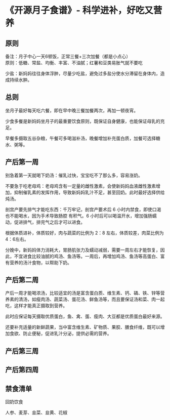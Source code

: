 # 《开源月子食谱》-  科学进补，好吃又营养

## 原则

备注：月子中心一天6顿饭，正常三餐+三次加餐（都是小点心）		
原则：低糖、常盐、均衡、丰富、不油腻；红薯和豆类易胀气就不要吃

少盐：新妈妈往往身体浮肿，尽量少吃盐，避免过多盐分使水分滞留在身体内，造成持续水肿。																			

## 总则

坐月子最好每天吃六餐，即在早中晚三餐加餐两次，再加一顿夜宵。

少食多餐是新妈妈坐月子的最重要饮食原则，既保证自身健康，也能保证母乳的充足。

早餐多摄取五谷杂粮，午餐可多喝滋补汤，晚餐增加补充蛋白质，加餐可选择糖水、粥等。


## 产后第一周

别急着第一天就喝下奶汤：催乳过快，宝宝吃不了那么多，容易涨奶。

不要急于吃老母鸡：老母鸡含有一定量的雌性激素，会使新妈妈血液雌性激素增加，抑制催乳素的发挥作用，导致新妈妈乳汁不足，甚至回奶。此时最好选择供给炖汤。

剖宫产要先排气才能吃东西：千万牢记，剖宫产要术后 6 小时内禁食，即使口渴也不能喝水，因为手术导致肠腔 有积气。6 小时后可以喝温开水，增加强肠蠕动，促进排气，排完气之后才可以进食。


根据体质进补，体质较好，肉与蔬菜的比例为 2：8 左右，体质较差，肉菜比例为 4：6左右。

分娩中，新妈妈体力消耗大，胃肠肌张力及蠕动减弱，需要一周左右才能恢复，因此，不宜进食比较油腻的鸡汤、鱼汤等。一周后，再增加鸡汤、鱼汤等高蛋白、富有营养的汤汁食物，以帮助下奶。


## 产后第二周

产后一周才能喝浓汤，比较适宜的汤是富含蛋白质、维生素、钙、磷、铁、锌等营养素的清汤，如瘦肉汤、蔬菜汤、蛋花汤、鲜鱼汤等，而且要保证汤和菜、肉一起吃，这样才能真正摄取到营养。



此时应保证每天摄取优质蛋白，鱼、禽、蛋、瘦肉、大豆都是优质蛋白最好来源。

还要补充适量的新鲜蔬果，当中富含维生素、矿物质、果胶、膳食纤维，既可以增加食欲、防止便秘，促进乳汁分泌，提供必需的营养。




## 产后第三周





## 产后第四周




 					
## 禁食清单


回奶饮食

人参、麦芽、韭菜、韭黄、花椒